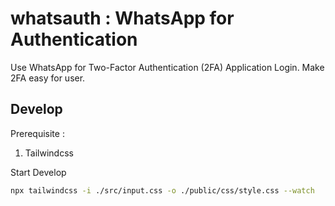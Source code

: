 # whatsauth : WhatsApp for Authentication

Use WhatsApp for Two-Factor Authentication (2FA) Application Login. Make 2FA easy for user.

## Develop

Prerequisite :

1. Tailwindcss

Start Develop

```sh
npx tailwindcss -i ./src/input.css -o ./public/css/style.css --watch
```
